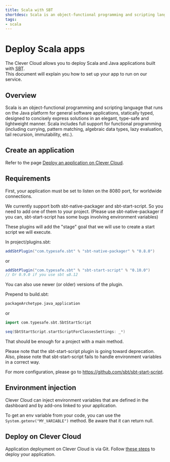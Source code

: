 ```yaml
---
title: Scala with SBT
shortdesc: Scala is an object-functional programming and scripting language that runs on the Java platform…
tags:
- scala
---
```


# Deploy Scala apps

The Clever Cloud allows you to deploy Scala and Java applications built with <acronym title=" Simple Build Tool">SBT</acronym>.  
This document will explain you how to set up your app to run on our service.

## Overview

Scala is an object-functional programming and scripting language that runs on the Java platform for general software
applications, statically typed, designed to concisely express solutions in an elegant, type-safe and lightweight manner.
Scala includes full support for functional programming (including currying, pattern matching, algebraic data types, lazy
evaluation, tail recursion, immutability, etc.).

## Create an application

Refer to the page [Deploy an application on Clever Cloud](/clever-cloud-overview/add-application/).

## Requirements

First, your application must be set to listen on the 8080 port, for worldwide
connections.

We currently support both sbt-native-packager and sbt-start-script. So
you need to add one of them to your project. (Please use sbt-native-packager if you can,
sbt-start-script has some bugs involving environment variables)

These plugins will add the "stage" goal that we will use to create a
start script we will execute.

In project/plugins.sbt:

```scala
addSbtPlugin("com.typesafe.sbt" % "sbt-native-packager" % "0.8.0")
```

or

```scala
addSbtPlugin("com.typesafe.sbt" % "sbt-start-script" % "0.10.0")
// Or 0.9.0 if you use sbt ≤0.12
```


You can also use newer (or older) versions of the plugin.

Prepend to build.sbt:

```scala
packageArchetype.java_application
```

or

```scala
import com.typesafe.sbt.SbtStartScript

seq(SbtStartScript.startScriptForClassesSettings: _*)
```

That should be enough for a project with a main method.

Please note that the sbt-start-script plugin is going toward deprecation. Also, please
note that sbt-start-script fails to handle environment variables in a correct way.

For more configuration, please go to <a href="https://github.com/sbt/sbt-start-script" target="_blank">https://github.com/sbt/sbt-start-script</a>.

## Environment injection

Clever Cloud can inject environment variables that are defined in the
dashboard and by add-ons linked to your application.

To get an env variable from your code, you can use the `System.getenv("MY_VARIABLE")` method. Be aware that it can return null.

## Deploy on Clever Cloud

Application deployment on Clever Cloud is via Git. Follow [these steps](/clever-cloud-overview/add-application/) to deploy your application.

